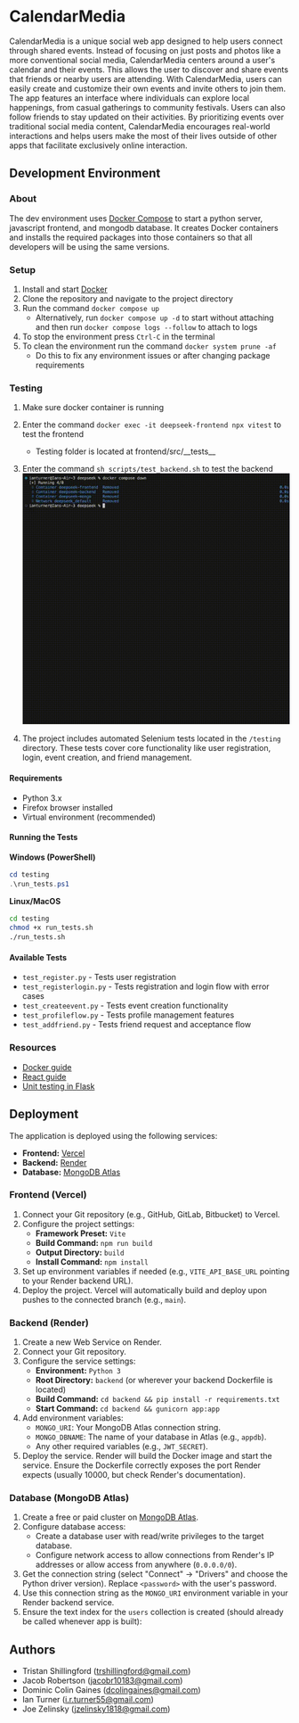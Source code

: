 # CalendarMedia
CalendarMedia is a unique social web app designed to help users connect through shared events. Instead of focusing on just posts and photos like a more conventional social media, CalendarMedia centers around a user's calendar and their events. This allows the user to discover and share events that friends or nearby users are attending. With CalendarMedia, users can easily create and customize their own events and invite others to join them. The app features an interface where individuals can explore local happenings, from casual gatherings to community festivals. Users can also follow friends to stay updated on their activities. By prioritizing events over traditional social media content, CalendarMedia encourages real-world interactions and helps users make the most of their lives outside of other apps that facilitate exclusively online interaction.

## Development Environment

### About
The dev environment uses [Docker Compose](https://docs.docker.com/compose/)
to start a python server, javascript frontend, and mongodb database.
It creates Docker containers and installs the required packages into
those containers so that all developers will be using the same versions.

### Setup
1. Install and start [Docker](https://docs.docker.com/engine/install/)
2. Clone the repository and navigate to the project directory
3. Run the command `docker compose up`
    - Alternatively, run `docker compose up -d` to start without attaching
    and then run `docker compose logs --follow` to attach to logs
4. To stop the environment press `Ctrl-C` in the terminal
5. To clean the environment run the command `docker system prune -af`
    - Do this to fix any environment issues or after changing package requirements

### Testing
1. Make sure docker container is running
2. Enter the command `docker exec -it deepseek-frontend npx vitest` to test the frontend
    - Testing folder is located at frontend/src/\_\_tests\_\_
3. Enter the command `sh scripts/test_backend.sh` to test the backend
   ![test](assets/backend_testing.gif)

4. The project includes automated Selenium tests located in the `/testing` directory. These tests cover core functionality like user registration, login, event creation, and friend management.

#### Requirements
- Python 3.x
- Firefox browser installed
- Virtual environment (recommended)

#### Running the Tests

**Windows (PowerShell)**
```powershell
cd testing
.\run_tests.ps1
```

**Linux/MacOS**
```bash
cd testing
chmod +x run_tests.sh
./run_tests.sh
```

#### Available Tests
- `test_register.py` - Tests user registration
- `test_registerlogin.py` - Tests registration and login flow with error cases
- `test_createevent.py` - Tests event creation functionality
- `test_profileflow.py` - Tests profile management features
- `test_addfriend.py` - Tests friend request and acceptance flow

### Resources
- [Docker guide](https://docs.docker.com/get-started/docker-overview/)
- [React guide](https://react.dev/)
- [Unit testing in Flask](https://www.digitalocean.com/community/tutorials/unit-test-in-flask)

## Deployment

The application is deployed using the following services:

-   **Frontend:** [Vercel](https://vercel.com/)
-   **Backend:** [Render](https://render.com/)
-   **Database:** [MongoDB Atlas](https://www.mongodb.com/atlas)

### Frontend (Vercel)

1.  Connect your Git repository (e.g., GitHub, GitLab, Bitbucket) to Vercel.
2.  Configure the project settings:
    -   **Framework Preset:** `Vite`
    -   **Build Command:** `npm run build`
    -   **Output Directory:** `build`
    -   **Install Command:** `npm install`
3.  Set up environment variables if needed (e.g., `VITE_API_BASE_URL` pointing to your Render backend URL).
4.  Deploy the project. Vercel will automatically build and deploy upon pushes to the connected branch (e.g., `main`).

### Backend (Render)

1.  Create a new Web Service on Render.
2.  Connect your Git repository.
3.  Configure the service settings:
    -   **Environment:** `Python 3`
    -   **Root Directory:** `backend` (or wherever your backend Dockerfile is located)
    -   **Build Command:** `cd backend && pip install -r requirements.txt`
    -   **Start Command:** `cd backend && gunicorn app:app`
4.  Add environment variables:
    -   `MONGO_URI`: Your MongoDB Atlas connection string.
    -   `MONGO_DBNAME`: The name of your database in Atlas (e.g., `appdb`).
    -   Any other required variables (e.g., `JWT_SECRET`).
5.  Deploy the service. Render will build the Docker image and start the service. Ensure the Dockerfile correctly exposes the port Render expects (usually 10000, but check Render's documentation).

### Database (MongoDB Atlas)

1.  Create a free or paid cluster on [MongoDB Atlas](https://cloud.mongodb.com/).
2.  Configure database access:
    -   Create a database user with read/write privileges to the target database.
    -   Configure network access to allow connections from Render's IP addresses or allow access from anywhere (`0.0.0.0/0`).
3.  Get the connection string (select "Connect" -> "Drivers" and choose the Python driver version). Replace `<password>` with the user's password.
4.  Use this connection string as the `MONGO_URI` environment variable in your Render backend service.
5.  Ensure the text index for the `users` collection is created (should already be called whenever app is built):

## Authors
- Tristan Shillingford (trshillingford@gmail.com)
- Jacob Robertson (jacobr10183@gmail.com)
- Dominic Colin Gaines (dcolingaines@gmail.com)
- Ian Turner (i.r.turner55@gmail.com)
- Joe Zelinsky (jzelinsky1818@gmail.com)
